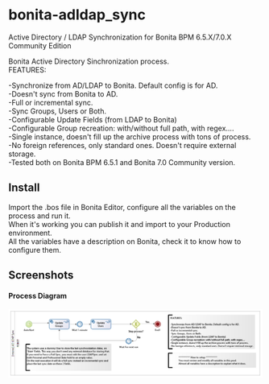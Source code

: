 # bonita-adldap_sync
Active Directory / LDAP Synchronization for Bonita BPM 6.5.X/7.0.X Community Edition<br/>

Bonita Active Directory Sinchronization process.<br/>
FEATURES:

-Synchronize from AD/LDAP to Bonita. Default config is for AD.<br/>
-Doesn't sync from Bonita to AD.<br/>
-Full or incremental sync.<br/>
-Sync Groups, Users or Both.<br/>
-Configurable Update Fields (from LDAP to Bonita)<br/>
-Configurable Group recreation: with/without full path, with regex....<br/>
-Single instance, doesn't fill up the archive process with tons of process.<br/>
-No foreign references, only standard ones. Doesn't require external storage.<br/>
-Tested both on Bonita BPM 6.5.1 and Bonita 7.0 Community version.
<br/>
## Install
Import the .bos file in Bonita Editor, configure all the variables on the process and run it.<br/>
When it's working you can publish it and import to your Production environment.<br/>
All the variables have a description on Bonita, check it to know how to configure them.
## Screenshots
#### Process Diagram
<img src="/screenshots/diagram.png?raw=true" alt="Process diagram"/>
